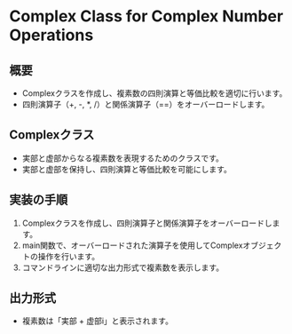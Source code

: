 # Complex Class for Complex Number Operations

## 概要
- Complexクラスを作成し、複素数の四則演算と等価比較を適切に行います。
- 四則演算子（+, -, *, /）と関係演算子（==）をオーバーロードします。

## Complexクラス
- 実部と虚部からなる複素数を表現するためのクラスです。
- 実部と虚部を保持し、四則演算と等価比較を可能にします。

## 実装の手順
1. Complexクラスを作成し、四則演算子と関係演算子をオーバーロードします。
2. main関数で、オーバーロードされた演算子を使用してComplexオブジェクトの操作を行います。
3. コマンドラインに適切な出力形式で複素数を表示します。

## 出力形式
- 複素数は「実部 + 虚部i」と表示されます。

